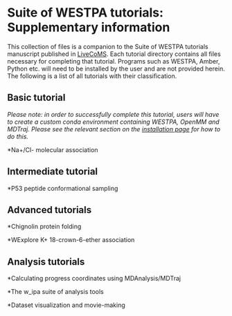 # Suite of WESTPA tutorials: Supplementary information
This collection of files is a companion to the Suite of WESTPA tutorials manuscript published in [LiveCoMS](https://www.livecomsjournal.org/article/10607-a-suite-of-tutorials-for-the-westpa-rare-events-sampling-software-article-v1-0 ). Each tutorial directory contains
all files necessary for completing that tutorial. Programs such as WESTPA, Amber, Python etc. will need to be 
installed by the user and are not provided herein. The following is a list of all tutorials with their 
classification.

## Basic tutorial

*Please note: in order to successfully complete this tutorial, users will have to create a custom conda environment containing WESTPA, OpenMM and MDTraj.  Please see the relevant section on the [installation page](https://github.com/westpa/westpa/wiki/Installing-WESTPA) for how to do this.*

*Na+/Cl- molecular association

## Intermediate tutorial

*P53 peptide conformational sampling

## Advanced tutorials

*Chignolin protein folding

*WExplore K+ 18-crown-6-ether association

## Analysis tutorials

*Calculating progress coordinates using MDAnalysis/MDTraj

*The w\_ipa suite of analysis tools

*Dataset visualization and movie-making
